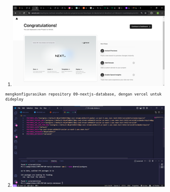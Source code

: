 1. ![alt text](image.png)

```
mengkonfigurasikan repository 09-nextjs-database, dengan vercel untuk dideploy
```

2. ![alt text](image-1.png)

```

```
